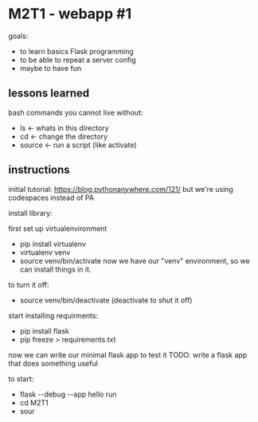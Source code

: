 # M2T1 - webapp #1

goals:
 - to learn basics Flask programming 
 - to be able to repeat a server config
 - maybe to have fun

 ## lessons learned
bash commands you cannot live without:
- ls <- whats in this directory 
- cd <- change the directory 
- source <- run a script (like activate)


 ## instructions 
 initial tutorial: https://blog.pythonanywhere.com/121/
 but we're using codespaces instead of PA
 
 install library:

 first set up virtualenvironment
 - pip install virtualenv
 - virtualenv venv
 - source venv/bin/activate
 now we have our "venv" environment, so we can install things in it.
 
 to turn it off:
 - source venv/bin/deactivate (deactivate to shut it off)

start installing requirments:
 - pip install flask
 - pip freeze > requirements.txt


now we can write our minimal flask app to test it 
TODO: write a flask app that does something useful

to start:
 - flask --debug --app hello run
 - cd M2T1
 - sour
